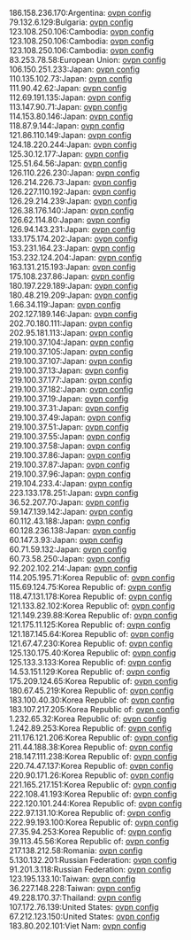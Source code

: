 186.158.236.170:Argentina: [ovpn config](vpn/186_158_236_170.ovpn)  
79.132.6.129:Bulgaria: [ovpn config](vpn/79_132_6_129.ovpn)  
123.108.250.106:Cambodia: [ovpn config](vpn/123_108_250_106.ovpn)  
123.108.250.106:Cambodia: [ovpn config](vpn/123_108_250_106.ovpn)  
123.108.250.106:Cambodia: [ovpn config](vpn/123_108_250_106.ovpn)  
83.253.78.58:European Union: [ovpn config](vpn/83_253_78_58.ovpn)  
106.150.251.233:Japan: [ovpn config](vpn/106_150_251_233.ovpn)  
110.135.102.73:Japan: [ovpn config](vpn/110_135_102_73.ovpn)  
111.90.42.62:Japan: [ovpn config](vpn/111_90_42_62.ovpn)  
112.69.191.135:Japan: [ovpn config](vpn/112_69_191_135.ovpn)  
113.147.90.71:Japan: [ovpn config](vpn/113_147_90_71.ovpn)  
114.153.80.146:Japan: [ovpn config](vpn/114_153_80_146.ovpn)  
118.87.9.144:Japan: [ovpn config](vpn/118_87_9_144.ovpn)  
121.86.110.149:Japan: [ovpn config](vpn/121_86_110_149.ovpn)  
124.18.220.244:Japan: [ovpn config](vpn/124_18_220_244.ovpn)  
125.30.12.177:Japan: [ovpn config](vpn/125_30_12_177.ovpn)  
125.51.64.56:Japan: [ovpn config](vpn/125_51_64_56.ovpn)  
126.110.226.230:Japan: [ovpn config](vpn/126_110_226_230.ovpn)  
126.214.226.73:Japan: [ovpn config](vpn/126_214_226_73.ovpn)  
126.227.110.192:Japan: [ovpn config](vpn/126_227_110_192.ovpn)  
126.29.214.239:Japan: [ovpn config](vpn/126_29_214_239.ovpn)  
126.38.176.140:Japan: [ovpn config](vpn/126_38_176_140.ovpn)  
126.62.114.80:Japan: [ovpn config](vpn/126_62_114_80.ovpn)  
126.94.143.231:Japan: [ovpn config](vpn/126_94_143_231.ovpn)  
133.175.174.202:Japan: [ovpn config](vpn/133_175_174_202.ovpn)  
153.231.164.23:Japan: [ovpn config](vpn/153_231_164_23.ovpn)  
153.232.124.204:Japan: [ovpn config](vpn/153_232_124_204.ovpn)  
163.131.215.193:Japan: [ovpn config](vpn/163_131_215_193.ovpn)  
175.108.237.86:Japan: [ovpn config](vpn/175_108_237_86.ovpn)  
180.197.229.189:Japan: [ovpn config](vpn/180_197_229_189.ovpn)  
180.48.219.209:Japan: [ovpn config](vpn/180_48_219_209.ovpn)  
1.66.34.119:Japan: [ovpn config](vpn/1_66_34_119.ovpn)  
202.127.189.146:Japan: [ovpn config](vpn/202_127_189_146.ovpn)  
202.70.180.111:Japan: [ovpn config](vpn/202_70_180_111.ovpn)  
202.95.181.113:Japan: [ovpn config](vpn/202_95_181_113.ovpn)  
219.100.37.104:Japan: [ovpn config](vpn/219_100_37_104.ovpn)  
219.100.37.105:Japan: [ovpn config](vpn/219_100_37_105.ovpn)  
219.100.37.107:Japan: [ovpn config](vpn/219_100_37_107.ovpn)  
219.100.37.13:Japan: [ovpn config](vpn/219_100_37_13.ovpn)  
219.100.37.177:Japan: [ovpn config](vpn/219_100_37_177.ovpn)  
219.100.37.182:Japan: [ovpn config](vpn/219_100_37_182.ovpn)  
219.100.37.19:Japan: [ovpn config](vpn/219_100_37_19.ovpn)  
219.100.37.31:Japan: [ovpn config](vpn/219_100_37_31.ovpn)  
219.100.37.49:Japan: [ovpn config](vpn/219_100_37_49.ovpn)  
219.100.37.51:Japan: [ovpn config](vpn/219_100_37_51.ovpn)  
219.100.37.55:Japan: [ovpn config](vpn/219_100_37_55.ovpn)  
219.100.37.58:Japan: [ovpn config](vpn/219_100_37_58.ovpn)  
219.100.37.86:Japan: [ovpn config](vpn/219_100_37_86.ovpn)  
219.100.37.87:Japan: [ovpn config](vpn/219_100_37_87.ovpn)  
219.100.37.96:Japan: [ovpn config](vpn/219_100_37_96.ovpn)  
219.104.233.4:Japan: [ovpn config](vpn/219_104_233_4.ovpn)  
223.133.178.251:Japan: [ovpn config](vpn/223_133_178_251.ovpn)  
36.52.207.70:Japan: [ovpn config](vpn/36_52_207_70.ovpn)  
59.147.139.142:Japan: [ovpn config](vpn/59_147_139_142.ovpn)  
60.112.43.188:Japan: [ovpn config](vpn/60_112_43_188.ovpn)  
60.128.236.138:Japan: [ovpn config](vpn/60_128_236_138.ovpn)  
60.147.3.93:Japan: [ovpn config](vpn/60_147_3_93.ovpn)  
60.71.59.132:Japan: [ovpn config](vpn/60_71_59_132.ovpn)  
60.73.58.250:Japan: [ovpn config](vpn/60_73_58_250.ovpn)  
92.202.102.214:Japan: [ovpn config](vpn/92_202_102_214.ovpn)  
114.205.195.71:Korea Republic of: [ovpn config](vpn/114_205_195_71.ovpn)  
115.69.124.75:Korea Republic of: [ovpn config](vpn/115_69_124_75.ovpn)  
118.47.131.178:Korea Republic of: [ovpn config](vpn/118_47_131_178.ovpn)  
121.133.82.102:Korea Republic of: [ovpn config](vpn/121_133_82_102.ovpn)  
121.149.239.88:Korea Republic of: [ovpn config](vpn/121_149_239_88.ovpn)  
121.175.11.125:Korea Republic of: [ovpn config](vpn/121_175_11_125.ovpn)  
121.187.145.64:Korea Republic of: [ovpn config](vpn/121_187_145_64.ovpn)  
121.67.47.230:Korea Republic of: [ovpn config](vpn/121_67_47_230.ovpn)  
125.130.175.40:Korea Republic of: [ovpn config](vpn/125_130_175_40.ovpn)  
125.133.3.133:Korea Republic of: [ovpn config](vpn/125_133_3_133.ovpn)  
14.53.151.129:Korea Republic of: [ovpn config](vpn/14_53_151_129.ovpn)  
175.209.124.65:Korea Republic of: [ovpn config](vpn/175_209_124_65.ovpn)  
180.67.45.219:Korea Republic of: [ovpn config](vpn/180_67_45_219.ovpn)  
183.100.40.30:Korea Republic of: [ovpn config](vpn/183_100_40_30.ovpn)  
183.107.217.205:Korea Republic of: [ovpn config](vpn/183_107_217_205.ovpn)  
1.232.65.32:Korea Republic of: [ovpn config](vpn/1_232_65_32.ovpn)  
1.242.89.253:Korea Republic of: [ovpn config](vpn/1_242_89_253.ovpn)  
211.176.121.206:Korea Republic of: [ovpn config](vpn/211_176_121_206.ovpn)  
211.44.188.38:Korea Republic of: [ovpn config](vpn/211_44_188_38.ovpn)  
218.147.111.238:Korea Republic of: [ovpn config](vpn/218_147_111_238.ovpn)  
220.74.47.137:Korea Republic of: [ovpn config](vpn/220_74_47_137.ovpn)  
220.90.171.26:Korea Republic of: [ovpn config](vpn/220_90_171_26.ovpn)  
221.165.217.151:Korea Republic of: [ovpn config](vpn/221_165_217_151.ovpn)  
222.108.41.193:Korea Republic of: [ovpn config](vpn/222_108_41_193.ovpn)  
222.120.101.244:Korea Republic of: [ovpn config](vpn/222_120_101_244.ovpn)  
222.97.131.10:Korea Republic of: [ovpn config](vpn/222_97_131_10.ovpn)  
222.99.193.100:Korea Republic of: [ovpn config](vpn/222_99_193_100.ovpn)  
27.35.94.253:Korea Republic of: [ovpn config](vpn/27_35_94_253.ovpn)  
39.113.45.56:Korea Republic of: [ovpn config](vpn/39_113_45_56.ovpn)  
217.138.212.58:Romania: [ovpn config](vpn/217_138_212_58.ovpn)  
5.130.132.201:Russian Federation: [ovpn config](vpn/5_130_132_201.ovpn)  
91.201.3.118:Russian Federation: [ovpn config](vpn/91_201_3_118.ovpn)  
123.195.133.10:Taiwan: [ovpn config](vpn/123_195_133_10.ovpn)  
36.227.148.228:Taiwan: [ovpn config](vpn/36_227_148_228.ovpn)  
49.228.170.37:Thailand: [ovpn config](vpn/49_228_170_37.ovpn)  
107.172.76.139:United States: [ovpn config](vpn/107_172_76_139.ovpn)  
67.212.123.150:United States: [ovpn config](vpn/67_212_123_150.ovpn)  
183.80.202.101:Viet Nam: [ovpn config](vpn/183_80_202_101.ovpn)  

